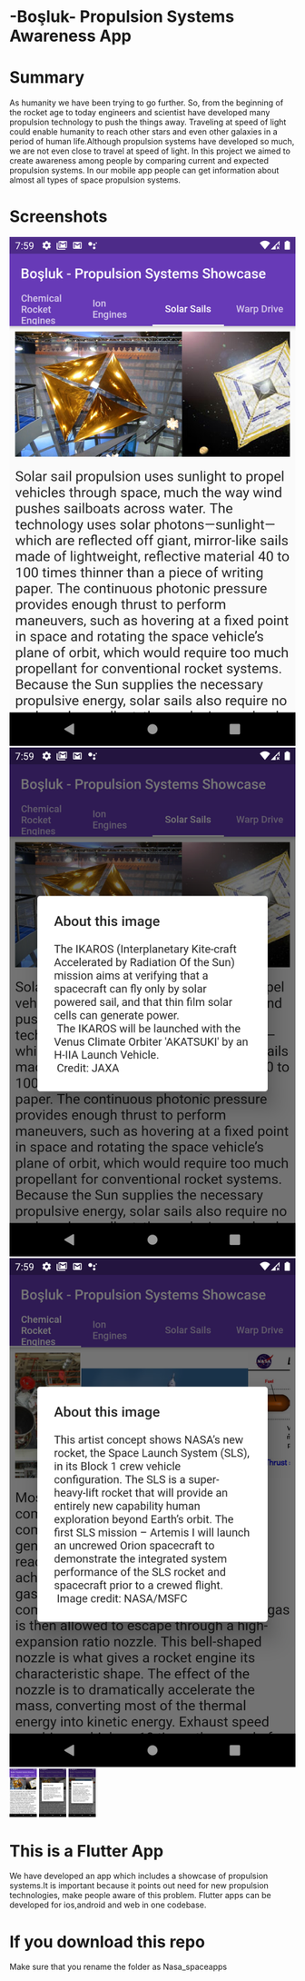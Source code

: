 # -Boşluk- Propulsion Systems Awareness App

 # Summary
As humanity we have been trying to go further. So, from the beginning of the rocket age to today engineers and scientist have developed many propulsion technology to push the things away. Traveling at speed of light could enable humanity to reach other stars and even other galaxies in a period of human life.Although propulsion systems have developed so much, we are not even close to travel at speed of light. In this project we aimed to create awareness among people by comparing current and expected propulsion systems. In our mobile app people can get information about almost all types of space propulsion systems.

# Screenshots
![ss from the app](/screenshots/Screenshot_1601830751.png?raw=true "Screenshot!") 
![ss from the app](/screenshots/Screenshot_1601830786.png?raw=true  "Screenshot!") 
![ss from the app](/screenshots/Screenshot_1601830796.png?raw=true "Screenshot!")
<img src="/screenshots/Screenshot_1601830751.png" width="48">
<img src="/screenshots/Screenshot_1601830786.png" width="48">
<img src="/screenshots/Screenshot_1601830796.png?raw=true" width="48">

 # This is a Flutter App
 We have developed an app which includes a showcase of propulsion systems.It is important because it points out need for new propulsion technologies, make people aware of this problem.
 Flutter apps can be developed for ios,android and web in one codebase.
# If you download this repo
Make sure that you rename the folder as Nasa_spaceapps
